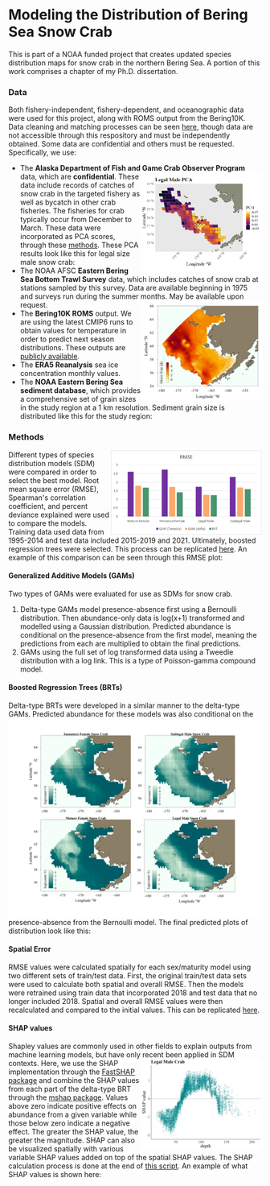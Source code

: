 # Modeling the Distribution of Bering Sea Snow Crab

This is part of a NOAA funded project that creates updated species distribution maps for snow crab in the northern Bering Sea. A portion of this work comprises a chapter of my Ph.D. dissertation.

### Data
Both fishery-independent, fishery-dependent, and oceanographic data were used for this project, along with ROMS output from the Bering10K. Data cleaning and matching processes can be seen [here](code/data_matching.R), though data are not accessible through this respository and must be independently obtained. Some data are confidential and others must be requested. Specifically, we use:
- The **Alaska Department of Fish and Game Crab Observer Program** data, <img align = 'right' src = 'results/PCA/legal_male_PCA.jpeg' width = '240'> which are  __confidential__. These data include records of catches of snow crab in the targeted fishery as well as bycatch in other crab fisheries. The fisheries for crab typically occur from December to March. These data were incorporated as PCA scores, through these [methods](code/observer_PCA.R). These PCA results look like this for legal size male snow crab: 
- The NOAA AFSC **Eastern Bering Sea Bottom Trawl Survey** data, which includes catches of snow crab at stations sampled by this survey. Data are available beginning in 1975 and surveys run during the summer months. <img align = 'right' src = 'results/grain_size.jpg' width = '240'> May be available upon request. 
- The **Bering10K ROMS** output. We are using the latest CMIP6 runs to obtain values for temperature in order to predict next season distributions. These outputs are [publicly available](https://beringnpz.github.io/roms-bering-sea/B10K-dataset-docs/). 
- The **ERA5 Reanalysis** sea ice concentration monthly values. 
- The **NOAA Eastern Bering Sea sediment database**, which provides a comprehensive set of grain sizes in the study region at a 1 km resolution. Sediment grain size is distributed like this for the study region: 

### Methods
<img align = 'right' src = 'results/RMSE_plot.png' width = '300'> Different types of species distribution models (SDM) were compared in order to select the best model. Root mean square error (RMSE), Spearman's correlation coefficient, and percent deviance explained were used to compare the models. Training data used data from 1995-2014 and test data included 2015-2019 and 2021. Ultimately, boosted regression trees were selected. This process can be replicated [here](code/model_evaluation.R). An example of this comparison can be seen through this RMSE plot:

#### Generalized Additive Models (GAMs)
Two types of GAMs were evaluated for use as SDMs for snow crab.
1. Delta-type GAMs model presence-absence first using a Bernoulli distribution. Then abundance-only data is log(x+1) transformed and modelled using a Gaussian distribution. Predicted abundance is conditional on the presence-absence from the first model, meaning the predictions from each are multiplied to obtain the final predictions.
2. GAMs using the full set of log transformed data using a Tweedie distribution with a log link. This is a type of Poisson-gamma compound model.

#### Boosted Regression Trees (BRTs) 
Delta-type BRTs were developed in a similar manner to the delta-type GAMs. <img align = 'right' src = 'results/BRT/multipanel.png' width = '550'> Predicted abundance for these models was also conditional on the presence-absence from the Bernoulli model. The final predicted plots of distribution look like this:

#### Spatial Error
RMSE values were calculated spatially for each sex/maturity model using two different sets of train/test data. First, the original train/test data sets were used to calculate both spatial and overall RMSE. Then the models were retrained using train data that incorporated 2018 and test data that no longer included 2018. Spatial and overall RMSE values were then recalculated and compared to the initial values. This can be replicated [here](code/model_spatial_error.R).

#### SHAP values 
Shapley values are commonly used in other fields to explain outputs from machine learning models, but have only recent been applied in SDM contexts. <img align = 'right' src = 'results/SHAP/leg_male_depth_shap.jpg' width = '240'> Here, we use the SHAP implementation through the [FastSHAP package](https://cran.r-project.org/web/packages/fastshap/index.html) and combine the SHAP values from each part of the delta-type BRT through the [mshap package](https://cran.r-project.org/web/packages/mshap/index.html). Values above zero indicate positive effects on abundance from a given variable while those below zero indicate a negative effect. The greater the SHAP value, the greater the magnitude. SHAP can also be visualized spatially with various variable SHAP values added on top of the spatial SHAP values. The SHAP calculation process is done at the end of [this script](code/model_evaluation.R). An example of what SHAP values is shown here: 
